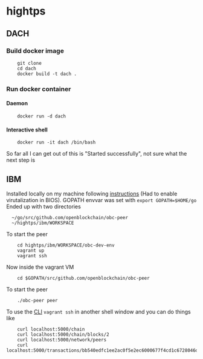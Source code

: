 # hightps

## DACH
### Build docker image
```
	git clone
	cd dach
	docker build -t dach .
```
### Run docker container
#### Daemon
```
	docker run -d dach
```
#### Interactive shell
```
	docker run -it dach /bin/bash
```
So far all I can get out of this is "Started successfully", not sure what the next step is

## IBM

Installed locally on my machine following [instructions](https://github.com/openblockchain/obc-docs/blob/master/dev-setup/devenv.md) (Had to enable virutalization in BIOS).
GOPATH envvar was set with `export GOPATH=$HOME/go`
Ended up with two directories
```
  ~/go/src/github.com/openblockchain/obc-peer
  ~/hightps/ibm/WORKSPACE
```
To start the peer
```
	cd hightps/ibm/WORKSPACE/obc-dev-env
	vagrant up
	vagrant ssh
```
Now inside the vagrant VM
```
	cd $GOPATH/src/github.com/openblockchain/obc-peer	
```
To start the peer
```
	./obc-peer peer
```
To use the [CLI](https://github.com/openblockchain/obc-docs/blob/master/api/Openchain%20API.md#open-blockchain-cli) `vagrant ssh` in another shell window and you can do things like
```
	curl localhost:5000/chain
	curl localhost:5000/chain/blocks/2	
	curl localhost:5000/network/peers
	curl localhost:5000/transactions/bb540edfc1ee2ac0f5e2ec6000677f4cd1c6728046d5e32dede7fea11a42f86a6943b76a8f9154f4792032551ed320871ff7b7076047e4184292e03421889c
```